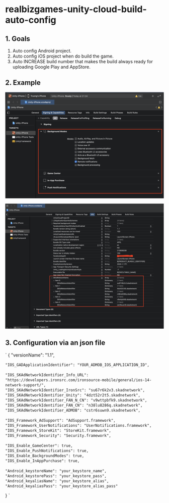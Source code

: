 # realbizgames-unity-cloud-build-auto-config

## 1. Goals
1. Auto config Android project.
2. Auto config iOS project when do build the game.
3. Auto INCREASE build number that makes the build always ready for uploading Google Play and AppStore.

## 2. Example

![Alt text](Samples~/Auto_Config_Capabilities.png?raw=true "Optional Title")

![Alt text](Samples~/Auto_Config_Info_Plist.png?raw=true "Optional Title")

## 3. Configuration via an json file

`
{
    "versionName": "1.1",

    "IOS_GADApplicationIdentifier": "YOUR_ADMOB_IOS_APPLICATION_ID",

    "IOS_SKAdNetworkIdentifier_Info_URL": "https://developers.ironsrc.com/ironsource-mobile/general/ios-14-network-support/",
    "IOS_SKAdNetworkIdentifier_IronSrc": "su67r6k2v3.skadnetwork",
    "IOS_SKAdNetworkIdentifier_Unity": "4dzt52r2t5.skadnetwork",
    "IOS_SKAdNetworkIdentifier_FAN_N_CN": "v9wttpbfk9.skadnetwork",
    "IOS_SKAdNetworkIdentifier_FAN_CN": "n38lu8286q.skadnetwork",
    "IOS_SKAdNetworkIdentifier_ADMOB": "cstr6suwn9.skadnetwork",

    "IOS_Framework_AdSupport": "AdSupport.framework",
    "IOS_Framework_UserNotifications": "UserNotifications.framework",
    "IOS_Framework_StoreKit": "StoreKit.framework",
    "IOS_Framework_Security": "Security.framework",

    "IOS_Enable_GameCenter": true,
    "IOS_Enable_PushNotifications": true,
    "IOS_Enable_BackgroundModes": true,
    "IOS_Enable_InAppPurchase": true,
    
    "Android_keystoreName": "your_keystore_name",
    "Android_keystorePass": "your_keystore_pass",
    "Android_keyaliasName": "your_keystore_alias",
    "Android_keyaliasPass": "your_keystore_alias_pass"
}
`

